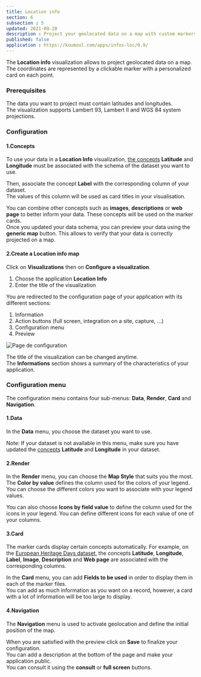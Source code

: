 ```yaml
---
title: Location info
section: 6
subsection : 5
updated: 2021-09-20
description : Project your geolocated data on a map with custom markers
published: false
application : https://koumoul.com/apps/infos-loc/0.9/
---
```


The **Location info** visualization allows to project geolocated data on a map. The coordinates are represented by a clickable marker with a personalized card on each point.


### Prerequisites

The data you want to project must contain latitudes and longitudes.  
The visualization supports Lambert 93, Lambert II and WGS 84 system projections.

### Configuration
#### 1.Concepts

To use your data in a **Location Info** visualization, [the concepts](./user-guide-backoffice/concept) **Latitude** and **Longitude** must be associated with the schema of the dataset you want to use.

Then, associate the concept **Label** with the corresponding column of your dataset.  
The values of this column will be used as card titles in your visualisation.  

You can combine other concepts such as **images**, **descriptions** or **web page** to better inform your data. These concepts will be used on the marker cards.  
Once you updated your data schema, you can preview your data using the **generic map** button. This allows to verify that your data is correctly projected on a map.

#### 2.Create a Location info map

Click on **Visualizations** then on **Configure a visualization**.


1. Choose the application **Location Info**
2. Enter the title of the visualization

<p>
</p>

You are redirected to the configuration page of your application with its different sections:  

1. Information
2. Action buttons (full screen, integration on a site, capture, ...)
3. Configuration menu
4. Preview

![Page de configuration](./images/user-guide-backoffice/infos-localisations-config.jpg)

The title of the visualization can be changed anytime.  
The **Informations** section shows a summary of the characteristics of your application.

### Configuration menu

The configuration menu contains four sub-menus: **Data**, **Render**, **Card** and **Navigation**.

#### 1.Data

In the **Data** menu, you choose the dataset you want to use.  

Note: If your dataset is not available in this menu, make sure you have updated the [concepts](./user-guide-backoffice/concept) **Latitude** and **Longitude** in your dataset.

#### 2.Render

In the **Render** menu, you can choose the **Map Style** that suits you the most.  
The **Color by value** defines the column used for the colors of your legend. You can choose the different colors you want to associate with your legend values.  

You can also choose **Icons by field value** to define the column used for the icons in your legend. You can define different icons for each value of one of your columns.

#### 3.Card

The marker cards display certain concepts automatically. For example, on the [European Heritage Days dataset](https://opendata.koumoul.com/reuses/carte-des-evenements-des-journees-europeennes-du-patrimoine-en-france-2019), the concepts **Latitude**, **Longitude**, **Label**, **Image**, **Description** and **Web page** are associated with the corresponding columns.


In the **Card** menu, you can add **Fields to be used** in order to display them in each of the marker files.  
You can add as much information as you want on a record, however, a card with a lot of information will be too large to display.

#### 4.Navigation

The **Navigation** menu is used to activate geolocation and define the initial position of the map.

When you are satisfied with the preview click on **Save** to finalize your configuration.  
You can add a description at the bottom of the page and make your application public.  
You can consult it using the **consult** or **full screen** buttons.
